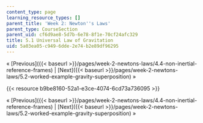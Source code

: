 ```yaml
---
content_type: page
learning_resource_types: []
parent_title: 'Week 2: Newton''s Laws'
parent_type: CourseSection
parent_uid: cf6d9ae8-5d7b-6e78-8f1e-70cf24afc329
title: 5.1 Universal Law of Gravitation
uid: 5a03ea05-c949-6dde-2e74-b2e89df96295
---
```


« [Previous]({{< baseurl >}}/pages/week-2-newtons-laws/4.4-non-inertial-reference-frames) | [Next]({{< baseurl >}}/pages/week-2-newtons-laws/5.2-worked-example-gravity-superposition) »

{{< resource b9be8160-52a1-e3ce-4074-6cd73a736095 >}}

« [Previous]({{< baseurl >}}/pages/week-2-newtons-laws/4.4-non-inertial-reference-frames) | [Next]({{< baseurl >}}/pages/week-2-newtons-laws/5.2-worked-example-gravity-superposition) »